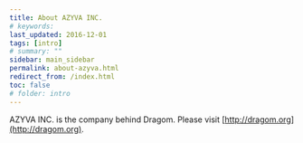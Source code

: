 ```yaml
---
title: About AZYVA INC.
# keywords:
last_updated: 2016-12-01
tags: [intro]
# summary: ""
sidebar: main_sidebar
permalink: about-azyva.html
redirect_from: /index.html
toc: false
# folder: intro
---
```


AZYVA INC. is the company behind Dragom. Please visit
[http://dragom.org](http://dragom.org).
